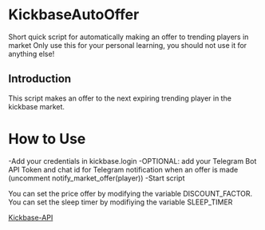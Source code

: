 # KickbaseAutoOffer
Short quick script for automatically making an offer to trending players in market
Only use this for your personal learning, you should not use it for anything else!

## Introduction
This script makes an offer to the next expiring trending player in the kickbase market.


# How to Use
-Add your credentials in kickbase.login
-OPTIONAL: add your Telegram Bot API Token and chat id for Telegram notification when an offer is made (uncomment notify_market_offer(player))
-Start script

You can set the price offer by modifying the variable DISCOUNT_FACTOR.
You can set the sleep timer by modifiying the variable SLEEP_TIMER

[Kickbase-API](https://pypi.org/project/Kickbase-API/)
